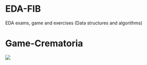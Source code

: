 # EDA-FIB
EDA exams, game and exercises (Data structures and algorithms)
# Game-Crematoria
![](https://github.com/inkih04/EDA-FIB/blob/main/ImagenJuego.png)

